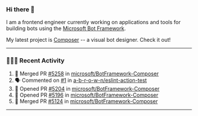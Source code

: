 ### Hi there 👋

I am a frontend engineer currently working on applications and tools for building bots using the [Microsoft Bot Framework](https://dev.botframework.com/).

My latest project is [Composer](https://github.com/microsoft/BotFramework-Composer) -- a visual bot designer. Check it out!

---

### 👨🏻‍💻 Recent Activity

<!--START_SECTION:activity-->
1. 🎉 Merged PR [#5258](https://github.com/microsoft/BotFramework-Composer/pull/5258) in [microsoft/BotFramework-Composer](https://github.com/microsoft/BotFramework-Composer)
2. 🗣 Commented on [#1](https://github.com/a-b-r-o-w-n/eslint-action-test/issues/1) in [a-b-r-o-w-n/eslint-action-test](https://github.com/a-b-r-o-w-n/eslint-action-test)
3. 💪 Opened PR [#5204](https://github.com/microsoft/BotFramework-Composer/pull/5204) in [microsoft/BotFramework-Composer](https://github.com/microsoft/BotFramework-Composer)
4. 💪 Opened PR [#5196](https://github.com/microsoft/BotFramework-Composer/pull/5196) in [microsoft/BotFramework-Composer](https://github.com/microsoft/BotFramework-Composer)
5. 🎉 Merged PR [#5124](https://github.com/microsoft/BotFramework-Composer/pull/5124) in [microsoft/BotFramework-Composer](https://github.com/microsoft/BotFramework-Composer)
<!--END_SECTION:activity-->

---

<!--
**a-b-r-o-w-n/a-b-r-o-w-n** is a ✨ _special_ ✨ repository because its `README.md` (this file) appears on your GitHub profile.

Here are some ideas to get you started:

- 🔭 I’m currently working on ...
- 🌱 I’m currently learning ...
- 👯 I’m looking to collaborate on ...
- 🤔 I’m looking for help with ...
- 💬 Ask me about ...
- 📫 How to reach me: ...
- 😄 Pronouns: ...
- ⚡ Fun fact: ...
-->
